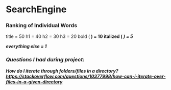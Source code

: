 # SearchEngine

### Ranking of Individual Words
title = 50
h1 = 40
h2 = 30
h3 = 20
bold (<b> <strong>) = 10
italized (<i> <em>) = 5

everything else = 1

### Questions I had during project:

How do I iterate through folders/files in a directory?
https://stackoverflow.com/questions/10377998/how-can-i-iterate-over-files-in-a-given-directory


